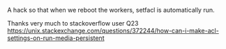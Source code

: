A hack so that when we reboot the workers, setfacl is automatically run.

Thanks very much to stackoverflow user Q23
https://unix.stackexchange.com/questions/372244/how-can-i-make-acl-settings-on-run-media-persistent